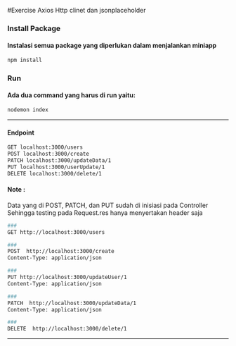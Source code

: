 #Exercise Axios Http clinet dan jsonplaceholder

### Install Package
#### Instalasi semua package yang diperlukan dalam menjalankan miniapp
```bash
npm install
```


### Run
#### Ada dua command yang harus di run  yaitu:
```bash
nodemon index
```
---------


#### Endpoint
```bash
GET localhost:3000/users
POST localhost:3000/create
PATCH localhost:3000/updateData/1
PUT localhost:3000/userUpdate/1
DELETE localhost:3000/delete/1
```

#### Note :
Data yang di POST, PATCH, dan PUT sudah di inisiasi pada Controller 
Sehingga testing pada Request.res hanya menyertakan header saja
```bash
###
GET http://localhost:3000/users

###
POST  http://localhost:3000/create
Content-Type: application/json

###
PUT http://localhost:3000/updateUser/1
Content-Type: application/json

###
PATCH  http://localhost:3000/updateData/1
Content-Type: application/json

###
DELETE  http://localhost:3000/delete/1
```
---------



